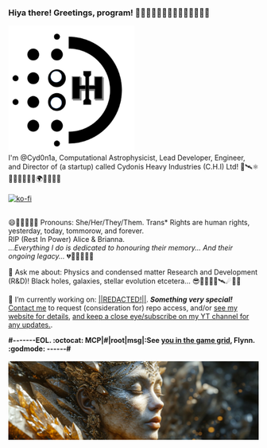 ### Hiya there! Greetings, program! 🤖👩🏻‍🎤👩🏻‍🚀🚀🤘🏻🚴🏻‍♀️👋<br>
![Logo](https://github.com/Cydonis-Heavy-Industries-C-H-I-Ltd/Cydonis-Heavy-Industries-C-H-I-Ltd.github.io/blob/main/chi-logo-only_transparent.png?raw=true) <br>
I'm @Cyd0n1a, Computational Astrophysicist, Lead Developer, Engineer, and Director of (a startup) called Cydonis Heavy Industries (C.H.I) Ltd! 🧰🛰️⚛🧲👩🏻‍🔬🔭🌃🌍🚀👩‍🚀😎<br><br>
[![ko-fi](https://ko-fi.com/img/githubbutton_sm.svg)](https://ko-fi.com/U7U6VT0TP)<br><br>

😄🏳️‍⚧️🌈🏳️‍🌈 Pronouns: She/Her/They/Them. Trans* Rights are human rights, yesterday, today, tommorow, and forever.<br> RIP (Rest In Power) Alice & Brianna.<br> *...Everything I do is dedicated to honouring their memory... And their ongoing legacy...* 💔🏳️‍⚧️🌈🏳️‍🌈<br>

💬 Ask me about: Physics and condensed matter Research and Development (R&D)! Black holes, galaxies, stellar evolution etcetera... 😎👾🌃🚀🌌🛰️☄🌟✨<br>

🔭 I’m currently working on: [||REDACTED!||]([[https://www.youtube.com/watch?v=9PSEZCPR35Q](https://www.cydonis.co.uk/blog/coming-soon-tm/)]([https://www.youtube.com/watch?v=Fti3NjDl_Is](https://www.youtube.com/watch?v=Fti3NjDl_Is))). ***Something very special!*** [Contact me](https://www.cydonis.co.uk/forum/) to request (consideration for) repo access, and/or [see my website for details](https://cydonis-heavy-industries-c-h-i-ltd.github.io/), [and keep a close eye/subscribe on my YT channel for any updates.](https://www.youtube.com/@CydoniaPhysGeekGirl/videos).<br>

**#-------EOL. :octocat: MCP|#|root|msg|:See [you in the game grid](https://www.youtube.com/watch?v=jyqS4IS7h8Y), Flynn. :godmode: ------#**<br><br>
![Soma-Somnis](https://raw.githubusercontent.com/Cydonis-Heavy-Industries-C-H-I-Ltd/Cydonis-Heavy-Industries-C-H-I-Ltd.github.io/main/soma-somnis.jpg)
<!--
**Cyd0n1a/Cyd0n1a** is a ✨ _special_ ✨ repository because its `README.md` (this file) appears on your GitHub profile.

Here are some ideas to get you started:

- 🔭 I’m currently working on ...
- 🌱 I’m currently learning ...
- 👯 I’m looking to collaborate on ...
- 🤔 I’m looking for help with ...
- 💬 Ask me about ...
- 📫 How to reach me: ...
- 😄 Pronouns: ...
- ⚡ Fun fact: ...
-->
